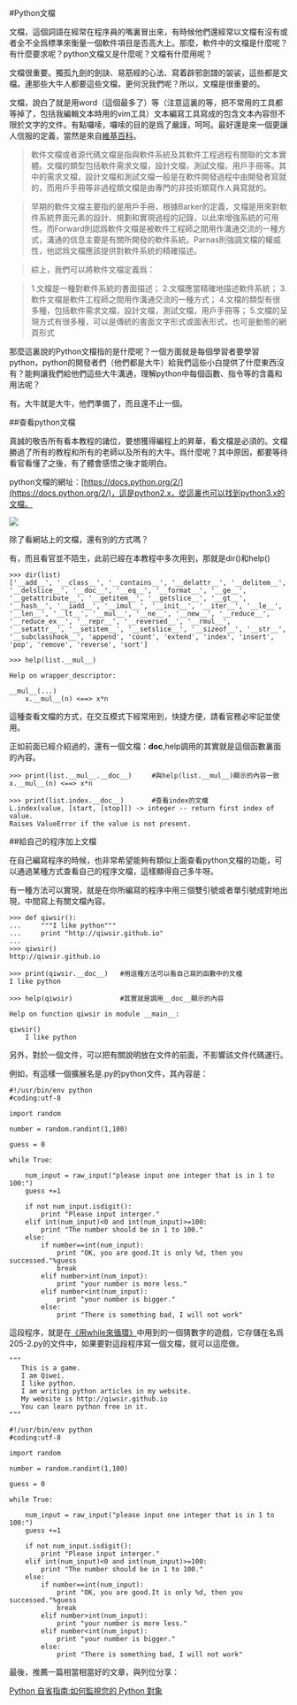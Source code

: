#Python文檔

文檔，這個詞語在經常在程序員的嘴裏冒出來，有時候他們還經常以文檔有沒有或者全不全爲標準來衡量一個軟件項目是否高大上。那麼，軟件中的文檔是什麼呢？有什麼要求呢？python文檔又是什麼呢？文檔有什麼用呢？

文檔很重要。獨孤九劍的劍訣、易筋經的心法、寫着辟邪劍譜的袈裟，這些都是文檔。連那些大牛人都要這些文檔，更何況我們呢？所以，文檔是很重要的。

文檔，說白了就是用word（這個最多了）等（注意這裏的等，把不常用的工具都等掉了，包括我編輯文本時用的vim工具）文本編寫工具寫成的包含文本內容但不限於文字的文件。有點囉嗦，囉嗦的目的是爲了嚴謹，呵呵。最好還是來一個更讓人信服的定義，當然是來自[維基百科](http://zh.wikipedia.org/wiki/%E8%BD%AF%E4%BB%B6%E6%96%87%E6%A1%A3)。

>軟件文檔或者源代碼文檔是指與軟件系統及其軟件工程過程有關聯的文本實體。文檔的類型包括軟件需求文檔，設計文檔，測試文檔，用戶手冊等。其中的需求文檔，設計文檔和測試文檔一般是在軟件開發過程中由開發者寫就的，而用戶手冊等非過程類文檔是由專門的非技術類寫作人員寫就的。

>早期的軟件文檔主要指的是用戶手冊，根據Barker的定義，文檔是用來對軟件系統界面元素的設計、規劃和實現過程的記錄，以此來增強系統的可用性。而Forward則認爲軟件文檔是被軟件工程師之間用作溝通交流的一種方式，溝通的信息主要是有關所開發的軟件系統。Parnas則強調文檔的權威性，他認爲文檔應該提供對軟件系統的精確描述。

>綜上，我們可以將軟件文檔定義爲：

>1.文檔是一種對軟件系統的書面描述；
>2.文檔應當精確地描述軟件系統；
>3.軟件文檔是軟件工程師之間用作溝通交流的一種方式；
>4.文檔的類型有很多種，包括軟件需求文檔，設計文檔，測試文檔，用戶手冊等；
>5.文檔的呈現方式有很多種，可以是傳統的書面文字形式或圖表形式，也可是動態的網頁形式

那麼這裏說的Python文檔指的是什麼呢？一個方面就是每個學習者要學習python，python的開發者們（他們都是大牛）給我們這些小白提供了什麼東西沒有？能夠讓我們給他們這些大牛溝通，理解python中每個函數、指令等的含義和用法呢？

有。大牛就是大牛，他們準備了，而且還不止一個。

##查看python文檔

真誠的敬告所有看本教程的諸位，要想獲得編程上的昇華，看文檔是必須的。文檔勝過了所有的教程和所有的老師以及所有的大牛。爲什麼呢？其中原因，都要等待看官看懂了之後，有了體會感悟之後才能明白。

python文檔的網址：[https://docs.python.org/2/](https://docs.python.org/2/)，這是python2.x，從這裏也可以找到python3.x的文檔。

![](https://raw.githubusercontent.com/qiwsir/ITArticles/master/Pictures/21101.png)

除了看網站上的文檔，還有別的方式嗎？

有，而且看官並不陌生，此前已經在本教程中多次用到，那就是dir()和help()

    >>> dir(list)
    ['__add__', '__class__', '__contains__', '__delattr__', '__delitem__', '__delslice__', '__doc__', '__eq__', '__format__', '__ge__', '__getattribute__', '__getitem__', '__getslice__', '__gt__', '__hash__', '__iadd__', '__imul__', '__init__', '__iter__', '__le__', '__len__', '__lt__', '__mul__', '__ne__', '__new__', '__reduce__', '__reduce_ex__', '__repr__', '__reversed__', '__rmul__', '__setattr__', '__setitem__', '__setslice__', '__sizeof__', '__str__', '__subclasshook__', 'append', 'count', 'extend', 'index', 'insert', 'pop', 'remove', 'reverse', 'sort']

    >>> help(list.__mul__)

    Help on wrapper_descriptor:

    __mul__(...)
        x.__mul__(n) <==> x*n

這種查看文檔的方式，在交互模式下經常用到，快捷方便，請看官務必牢記並使用。

正如前面已經介紹過的，還有一個文檔：__doc__,help調用的其實就是這個函數裏面的內容。

    >>> print(list.__mul__.__doc__)     #與help(list.__mul__)顯示的內容一致
    x.__mul__(n) <==> x*n

    >>> print(list.index.__doc__)       #查看index的文檔
    L.index(value, [start, [stop]]) -> integer -- return first index of value.
    Raises ValueError if the value is not present.

##給自己的程序加上文檔

在自己編寫程序的時候，也非常希望能夠有類似上面查看python文檔的功能，可以通過某種方式查看自己的程序文檔，這樣顯得自己多牛呀。

有一種方法可以實現，就是在你所編寫的程序中用三個雙引號或者單引號成對地出現，中間寫上有關文檔內容。

    >>> def qiwsir():
    ...     """I like python"""
    ...     print "http://qiwsir.github.io"
    ...
    >>> qiwsir()
    http://qiwsir.github.io

    >>> print(qiwsir.__doc__)   #用這種方法可以看自己寫的函數中的文檔
    I like python

    >>> help(qiwsir)            #其實就是調用__doc__顯示的內容

    Help on function qiwsir in module __main__:

    qiwsir()
        I like python

另外，對於一個文件，可以把有關說明放在文件的前面，不影響該文件代碼運行。

例如，有這樣一個擴展名是.py的python文件，其內容是：

	#!/usr/bin/env python
	#coding:utf-8

	import random

	number = random.randint(1,100)

	guess = 0

	while True:

	    num_input = raw_input("please input one integer that is in 1 to 100:")
	    guess +=1

	    if not num_input.isdigit():
	        print "Please input interger."
	    elif int(num_input)<0 and int(num_input)>=100:
	        print "The number should be in 1 to 100."
	    else:
	        if number==int(num_input):
	            print "OK, you are good.It is only %d, then you successed."%guess
	            break
	        elif number>int(num_input):
	            print "your number is more less."
	        elif number<int(num_input):
	            print "your number is bigger."
	        else:
	            print "There is something bad, I will not work"

這段程序，就是在[《用while來循環》](./205.md)中用到的一個猜數字的遊戲，它存儲在名爲205-2.py的文件中，如果要對這段程序寫一個文檔，就可以這麼做。

    """
       This is a game.
       I am Qiwei.
       I like python.
       I am writing python articles in my website.
       My website is http://qiwsir.github.io
       You can learn python free in it.
    """

	#!/usr/bin/env python
	#coding:utf-8

	import random

	number = random.randint(1,100)

	guess = 0

	while True:

	    num_input = raw_input("please input one integer that is in 1 to 100:")
	    guess +=1

	    if not num_input.isdigit():
	        print "Please input interger."
	    elif int(num_input)<0 and int(num_input)>=100:
	        print "The number should be in 1 to 100."
	    else:
	        if number==int(num_input):
	            print "OK, you are good.It is only %d, then you successed."%guess
	            break
	        elif number>int(num_input):
	            print "your number is more less."
	        elif number<int(num_input):
	            print "your number is bigger."
	        else:
	            print "There is something bad, I will not work"


最後，推薦一篇相當相當好的文章，與列位分享：

[Python 自省指南:如何監視您的 Python 對象](http://www.ibm.com/developerworks/cn/linux/l-pyint/#ibm-pcon)
